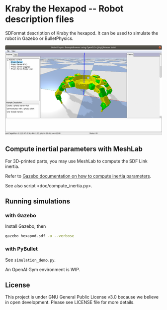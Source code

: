 # Kraby the Hexapod -- Robot description files

SDFormat description of Kraby the hexapod.
It can be used to simulate the robot in Gazebo or BulletPhysics.

![Example of PyBullet simulation](doc/pybullet_fullrobot.png)

## Compute inertial parameters with MeshLab

For 3D-printed parts, you may use MeshLab to compute the SDF Link inertia.

Refer to [Gazebo documentation on how to compute inertia parameters](http://gazebosim.org/tutorials?tut=inertia&cat=build_robot).

See also script <doc/compute_inertia.py>.

## Running simulations

### with Gazebo

Install Gazebo, then

```bash
gazebo hexapod.sdf -u --verbose
```

### with PyBullet

See `simulation_demo.py`.

An OpenAI Gym environment is WIP.

## License

This project is under GNU General Public License v3.0 because we believe in
open development. Please see LICENSE file for more details.
